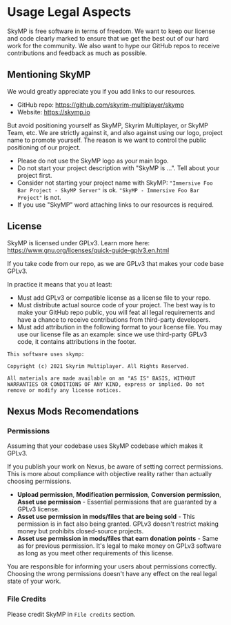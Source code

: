 # Usage Legal Aspects

SkyMP is free software in terms of freedom. We want to keep our license and code clearly marked to ensure that we get the best out of our hard work for the community. We also want to hype our GitHub repos to receive contributions and feedback as much as possible.

## Mentioning SkyMP

We would greatly appreciate you if you add links to our resources.

* GitHub repo: https://github.com/skyrim-multiplayer/skymp
* Website: https://skymp.io

But avoid positioning yourself as SkyMP, Skyrim Multiplayer, or SkyMP Team, etc. We are strictly against it, and also against using our logo, project name to promote yourself. The reason is we want to control the public positioning of our project.

* Please do not use the SkyMP logo as your main logo.
* Do not start your project description with "SkyMP is ...". Tell about your project first.
* Consider not starting your project name with SkyMP: `"Immersive Foo Bar Project - SkyMP Server"` is ok. `"SkyMP - Immersive Foo Bar Project"` is not.
* If you use "SkyMP" word attaching links to our resources is required.

## License

SkyMP is licensed under GPLv3. Learn more here: https://www.gnu.org/licenses/quick-guide-gplv3.en.html

If you take code from our repo, as we are GPLv3 that makes your code base GPLv3.

In practice it means that you at least:
* Must add GPLv3 or compatible license as a license file to your repo.
* Must distribute actual source code of your project. The best way is to make your GitHub repo public, you will feat all legal requirements and have a chance to receive contributions from third-party developers.
* Must add attribution in the following format to your license file. You may use our license file as an example: since we use third-party GPLv3 code, it contains attributions in the footer.

```
This software uses skymp:

Copyright (c) 2021 Skyrim Multiplayer. All Rights Reserved.

All materials are made available on an "AS IS" BASIS, WITHOUT WARRANTIES OR CONDITIONS OF ANY KIND, express or implied. Do not remove or modify any license notices.
```

## Nexus Mods Recomendations

### Permissions

Assuming that your codebase uses SkyMP codebase which makes it GPLv3.

If you publish your work on Nexus, be aware of setting correct permissions. This is more about compliance with objective reality rather than actually choosing permissions.

* **Upload permission**, **Modification permission**, **Conversion permission**, **Asset use permission** - Essential permissions that are guaranted by a GPLv3 license.
* **Asset use permission in mods/files that are being sold** - This permission is in fact also being granted. GPLv3 doesn't restrict making money but prohibits closed-source projects.
* **Asset use permission in mods/files that earn donation points** - Same as for previous permission. It's legal to make money on GPLv3 software as long as you meet other requirements of this license.

You are responsible for informing your users about permissions correctly. Choosing the wrong permissions doesn't have any effect on the real legal state of your work.

### File Credits

Please credit SkyMP in `File credits` section.